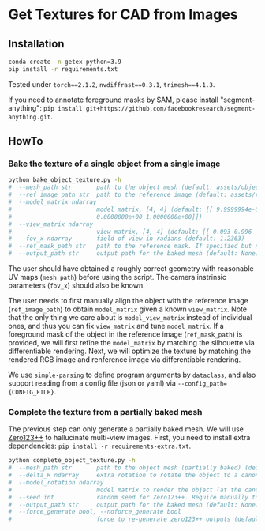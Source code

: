 # Get Textures for CAD from Images

## Installation

```bash
conda create -n getex python=3.9
pip install -r requirements.txt
```

Tested under `torch==2.1.2`, `nvdiffrast==0.3.1`, `trimesh==4.1.3`.

If you need to annotate foreground masks by SAM, please install "segment-anything": `pip install git+https://github.com/facebookresearch/segment-anything.git`.

## HowTo

### Bake the texture of a single object from a single image

```bash
python bake_object_texture.py -h
#  --mesh_path str       path to the object mesh (default: assets/objects/opened_pepsi_can/textured.dae)
#  --ref_image_path str  path to the reference image (default: assets/ref_images/move_near_real_1_2.sd-x4-43.png)
#  --model_matrix ndarray
#                        model matrix, [4, 4] (default: [[ 9.9999994e-01 -5.6162389e-06 4.1270844e-04 -3.8991699e-01] [ 4.1270826e-04 -2.5391579e-05 -9.9999988e-01 2.0712100e-01] [ 5.6267454e-06 1.0000000e+00 -2.5391579e-05 9.5182002e-01] [ 0.0000000e+00 0.0000000e+00
#                        0.0000000e+00 1.0000000e+00]])
#  --view_matrix ndarray
#                        view matrix, [4, 4] (default: [[ 0.093 0.996 -0. -0.242] [-0.704 0.066 0.707 -0.785] [ 0.704 -0.066 0.707 -1.043] [ 0. 0. 0. 1. ]])
#  --fov_x ndarray       field of view in radians (default: 1.2363)
#  --ref_mask_path str   path to the reference mask. If specified but not found, an interactive annotation will be performed. (default: assets/ref_masks/mask_pepsi_can.png)
#  --output_path str     output path for the baked mesh (default: None)
```

The user should have obtained a roughly correct geometry with reasonable UV maps (`mesh_path`) before using the script. The camera instrinsic parameters (`fov_x`) should also be known.

The user needs to first manually align the object with the reference image (`ref_image_path`) to obtain `model_matrix` given a known `view_matrix`. Note that the only thing we care about is `model_view_matrix` instead of individual ones, and thus you can fix `view_matrix` and tune `model_matrix`. If a foreground mask of the object in the reference image (`ref_mask_path`) is provided, we will first refine the `model_matrix` by matching the silhouette via differentiable rendering. Next, we will optimize the texture by matching the rendered RGB image and renference image via differentiable rendering.

We use `simple-parsing` to define program arguments by `dataclass`, and also support reading from a config file (json or yaml) via `--config_path={CONFIG_FILE}`.

### Complete the texture from a partially baked mesh

The previous step can only generate a partially baked mesh. We will use [Zero123++](https://github.com/SUDO-AI-3D/zero123plus) to hallucinate multi-view images. First, you need to install extra dependencies: `pip install -r requirements-extra.txt`.

```bash
python complete_object_texture.py -h
#  --mesh_path str       path to the object mesh (partially baked) (default: assets/objects/opened_pepsi_can/textured.baked.glb)
#  --delta_R ndarray     extra rotation to rotate the object to a canonical pose, [3, 3]. Require manually tuning. (default: [[1. 0. 0.] [0. 1. 0.] [0. 0. 1.]])
#  --model_rotation ndarray
#                        model matrix to render the object (at the canonical pose) as the image condition for Zero123++, [4, 4] (default: [[ 0.8575973 0.5 0.12052744] [-0.49513403 0.8660254 -0.06958655] [-0.1391731 0. 0.99026807]])
#  --seed int            random seed for Zero123++. Require manually tuning. (default: 25)
#  --output_path str     output path for the baked mesh (default: None)
#  --force_generate bool, --noforce_generate bool
#                        force to re-generate zero123++ outputs (default: False)
```
